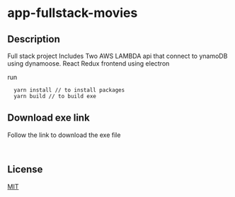 ﻿# app-fullstack-movies

## Description

Full stack project
Includes 
  Two AWS LAMBDA api that connect to ynamoDB using dynamoose.
  React Redux frontend using electron

run
```
  yarn install // to install packages
  yarn build // to build exe
```

## Download exe link
Follow the link to download the exe file
```
  
```

## License
[MIT](https://choosealicense.com/licenses/mit/)
